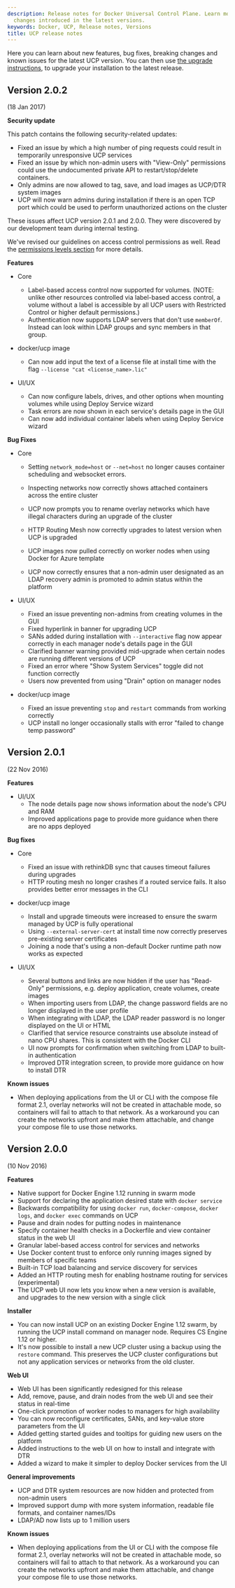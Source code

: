 ```yaml
---
description: Release notes for Docker Universal Control Plane. Learn more about the
  changes introduced in the latest versions.
keywords: Docker, UCP, Release notes, Versions
title: UCP release notes
---
```


Here you can learn about new features, bug fixes, breaking changes and
known issues for the latest UCP version.
You can then use [the upgrade instructions](installation/upgrade.md), to
upgrade your installation to the latest release.

## Version 2.0.2

(18 Jan 2017)

**Security update**

This patch contains the following security-related updates:

* Fixed an issue by which a high number of ping requests could result in temporarily
unresponsive UCP services
* Fixed an issue by which non-admin users with "View-Only" permissions could use
the undocumented private API to restart/stop/delete containers.
* Only admins are now allowed to tag, save, and load images as UCP/DTR system images
* UCP will now warn admins during installation if there is an open TCP port which
could be used to perform unauthorized actions on the cluster

These issues affect UCP version 2.0.1 and 2.0.0. They were discovered by our
development team during internal testing.

We've revised our guidelines on access control permissions as well. Read the 
[permissions levels section](user-management/permission-levels.md) for more details.

**Features**

* Core
	* Label-based access control now supported for volumes.
	(NOTE: unlike other resources controlled via label-based access control, a
	volume without a label is accessible by all UCP users with Restricted Control
	or higher default permissions.)
	* Authentication now supports LDAP servers that don't use `memberOf`. Instead
	can look within LDAP groups and sync members in that group.

* docker/ucp image
	* Can now add input the text of a license file at install time with the flag
	`--license "cat <license_name>.lic"`

* UI/UX
	* Can now configure labels, drives, and other options when mounting volumes
	while using Deploy Service wizard
	* Task errors are now shown in each service's details page in the GUI
	* Can now add individual container labels when using Deploy Service wizard

**Bug Fixes**

* Core
	* Setting `network_mode=host` or `--net=host` no longer causes container
	scheduling and websocket errors.
	* Inspecting networks now correctly shows attached containers across the entire
	cluster
	* UCP now prompts you to rename overlay networks which have illegal characters
	during an upgrade of the cluster
	* HTTP Routing Mesh now correctly upgrades to latest version when UCP is upgraded
	* UCP images now pulled correctly on worker nodes when using Docker for Azure template

	* UCP now correctly ensures that a non-admin user designated as an LDAP recovery
	admin is promoted to admin status within the platform


* UI/UX
	* Fixed an issue preventing non-admins from creating volumes in the GUI
	* Fixed hyperlink in banner for upgrading UCP
	* SANs added during installation with `--interactive` flag now appear correctly
	in each manager node's details page in the GUI
	* Clarified banner warning provided mid-upgrade when certain nodes are running
	different versions of UCP
	* Fixed an error where "Show System Services" toggle did not function correctly
	* Users now prevented from using "Drain" option on manager nodes

* docker/ucp image
	* Fixed an issue preventing `stop` and `restart` commands from working correctly
	* UCP install no longer occasionally stalls with error "failed to change temp password"

## Version 2.0.1

(22 Nov 2016)

**Features**

* UI/UX
  * The node details page now shows information about the node's CPU and RAM
  * Improved applications page to provide more guidance when there are no apps deployed

**Bug fixes**

* Core
  * Fixed an issue with rethinkDB sync that causes timeout failures during upgrades
  * HTTP routing mesh no longer crashes if a routed service fails. It also
  provides better error messages in the CLI

* docker/ucp image
  * Install and upgrade timeouts were increased to ensure the swarm managed by
  UCP is fully operational
  * Using `--external-server-cert` at install time now correctly preserves
  pre-existing server certificates
  * Joining a node that's using a non-default Docker runtime path now works as
  expected

* UI/UX
  * Several buttons and links are now hidden if the user has "Read-Only"
  permissions, e.g. deploy application, create volumes, create images
  * When importing users from LDAP, the change password fields are no longer
  displayed in the user profile
  * When integrating with LDAP, the LDAP reader password is no longer displayed
  on the UI or HTML
  * Clarified that service resource constraints use absolute instead of nano CPU
  shares. This is consistent with the Docker CLI
  * UI now prompts for confirmation when switching from LDAP to built-in
  authentication
  * Improved DTR integration screen, to provide more guidance on how to install
  DTR

**Known issues**

* When deploying applications from the UI or CLI with the compose file format
2.1, overlay networks will not be created in attachable mode, so containers
will fail to attach to that network. As a workaround you can create the networks
upfront and make them attachable, and change your compose file to use those
networks.

## Version 2.0.0

(10 Nov 2016)

**Features**

* Native support for Docker Engine 1.12 running in swarm mode
* Support for declaring the application desired state with `docker service`
* Backwards compatibility for using `docker run`, `docker-compose`,
`docker logs`, and `docker exec` commands on UCP
* Pause and drain nodes for putting nodes in maintenance
* Specify container health checks in a Dockerfile and view container status
in the web UI
* Granular label-based access control for services and networks
* Use Docker content trust to enforce only running images signed by members
of specific teams
* Built-in TCP load balancing and service discovery for services
* Added an HTTP routing mesh for enabling hostname routing for services
(experimental)
* The UCP web UI now lets you know when a new version is available, and upgrades
to the new version with a single click

**Installer**

* You can now install UCP on an existing Docker Engine 1.12 swarm, by running
the UCP install command on manager node. Requires CS Engine 1.12 or higher.
* It's now possible to install a new UCP cluster using a backup using the
`restore` command. This preserves the UCP cluster configurations but not any
application services or networks from the old cluster.

**Web UI**

* Web UI has been significantly redesigned for this release
* Add, remove, pause, and drain nodes from the web UI and see their status
in real-time
* One-click promotion of worker nodes to managers for high availability
* You can now reconfigure certificates, SANs, and key-value store parameters
from the UI
* Added getting started guides and tooltips for guiding new users on the
platform
* Added instructions to the web UI on how to install and integrate with DTR
* Added a wizard to make it simpler to deploy Docker services from the UI

**General improvements**

* UCP and DTR system resources are now hidden and protected from non-admin users
* Improved support dump with more system information, readable file formats,
and container names/IDs
* LDAP/AD now lists up to 1 million users

**Known issues**

* When deploying applications from the UI or CLI with the compose file format
2.1, overlay networks will not be created in attachable mode, so containers
will fail to attach to that network. As a workaround you can create the networks
upfront and make them attachable, and change your compose file to use those
networks.
